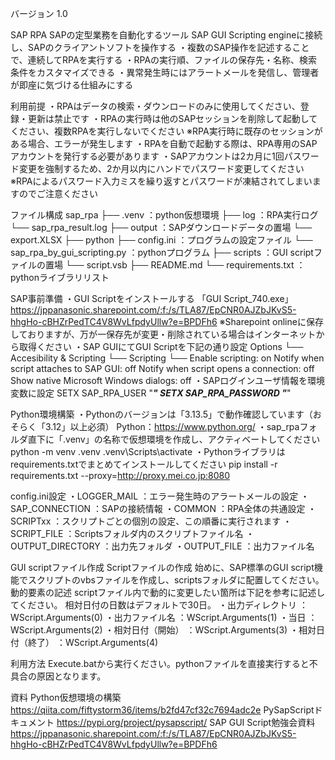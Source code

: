バージョン
    1.0

SAP RPA
    SAPの定型業務を自動化するツール
    SAP GUI Scripting engineに接続し、SAPのクライアントソフトを操作する
    ・複数のSAP操作を記述することで、連続してRPAを実行する
    ・RPAの実行順、ファイルの保存先・名称、検索条件をカスタマイズできる
    ・異常発生時にはアラートメールを発信し、管理者が即座に気づける仕組みにする

利用前提
    ・RPAはデータの検索・ダウンロードのみに使用してください、登録・更新は禁止です
    ・RPAの実行時は他のSAPセッションを削除して起動してください、複数RPAを実行しないでください
        ※RPA実行時に既存のセッションがある場合、エラーが発生します
    ・RPAを自動で起動する際は、RPA専用のSAPアカウントを発行する必要があります
    ・SAPアカウントは2カ月に1回パスワード変更を強制するため、2か月以内にハンドでパスワード変更してください
        ※RPAによるパスワード入力ミスを繰り返すとパスワードが凍結されてしまいますのでご注意ください

ファイル構成
    sap_rpa
    ├── .venv                           ：python仮想環境
    ├── log                             ：RPA実行ログ
        └── sap_rpa_result.log
    ├── output                          ：SAPダウンロードデータの置場
        └── export.XLSX
    ├── python
        ├── config.ini                  ：プログラムの設定ファイル
        └── sap_rpa_by_gui_scripting.py ：pythonプログラム
    ├── scripts                         ：GUI scriptファイルの置場
        └── script.vsb
    ├── README.md
    └── requirements.txt                ：pythonライブラリリスト

SAP事前準備
    ・GUI Scriptをインストールする
        「GUI Script_740.exe」
        https://jppanasonic.sharepoint.com/:f:/s/TLA87/EpCNR0AJZbJKvS5-hhgHo-cBHZrPedTC4V8WvLfpdyUllw?e=BPDFh6
        ※Sharepoint onlineに保存しておりますが、万が一保存先が変更・削除されている場合はインターネットから取得ください
    ・SAP GUIにてGUI Scriptを下記の通り設定
        Options
        └── Accesibility & Scripting
            └── Scripting
                └── Enable scripting: on
                        Notify when script attaches to SAP GUI: off
                        Notify when script opens a connection: off
                        Show native Microsoft Windows dialogs: off
    ・SAPログインユーザ情報を環境変数に設定
        SETX SAP_RPA_USER "*****"
        SETX SAP_RPA_PASSWORD "*****"

Python環境構築
    ・Pythonのバージョンは「3.13.5」で動作確認しています（おそらく「3.12」以上必須）
        Python：https://www.python.org/
    ・sap_rpaフォルダ直下に「.venv」の名称で仮想環境を作成し、アクティベートしてください
        python -m venv .venv
        .venv\Scripts\activate
    ・Pythonライブラリはrequirements.txtでまとめてインストールしてください
        pip install -r requirements.txt --proxy=http://proxy.mei.co.jp:8080

config.ini設定
    ・LOGGER_MAIL           ：エラー発生時のアラートメールの設定
    ・SAP_CONNECTION        ：SAPの接続情報
    ・COMMON                ：RPA全体の共通設定
    ・SCRIPTxx              ：スクリプトごとの個別の設定、この順番に実行されます
        ・SCRIPT_FILE       ：Scriptsフォルダ内のスクリプトファイル名
        ・OUTPUT_DIRECTORY  ：出力先フォルダ
        ・OUTPUT_FILE       ：出力ファイル名

GUI scriptファイル作成
    Scriptファイルの作成
        始めに、SAP標準のGUI script機能でスクリプトのvbsファイルを作成し、scriptsフォルダに配置してください。
    動的要素の記述
        scriptファイル内で動的に変更したい箇所は下記を参考に記述してください。
        相対日付の日数はデフォルトで30日。
            ・出力ディレクトリ  ：WScript.Arguments(0)
            ・出力ファイル名    ：WScript.Arguments(1)
            ・当日              ：WScript.Arguments(2)
            ・相対日付（開始）   ：WScript.Arguments(3)
            ・相対日付（終了）   ：WScript.Arguments(4)

利用方法
    Execute.batから実行ください。pythonファイルを直接実行すると不具合の原因となります。

資料
    Python仮想環境の構築
    https://qiita.com/fiftystorm36/items/b2fd47cf32c7694adc2e
    PySapScriptドキュメント
    https://pypi.org/project/pysapscript/
    SAP GUI Script勉強会資料
    https://jppanasonic.sharepoint.com/:f:/s/TLA87/EpCNR0AJZbJKvS5-hhgHo-cBHZrPedTC4V8WvLfpdyUllw?e=BPDFh6